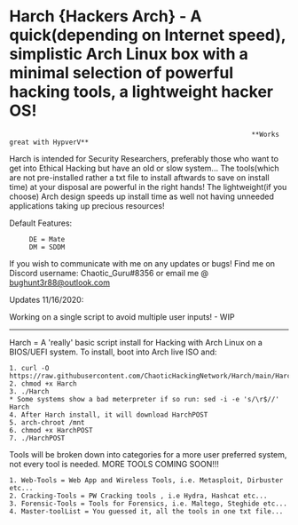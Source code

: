 # Harch {Hackers Arch} - A quick(depending on Internet speed), simplistic Arch Linux box with a minimal selection of powerful hacking tools, a lightweight hacker OS!
                                                                 **Works great with HypverV**
Harch is intended for Security Researchers, preferably those who want to get into Ethical Hacking but have an old or slow system... The tools(which are not pre-installed rather a txt file to install aftwards to save on install time) at your disposal are powerful in the right hands! The lightweight(if you choose) Arch design speeds up install time as well not having unneeded applications taking up precious resources! 

Default Features:

         DE = Mate
         DM = SDDM
  

If you wish to communicate with me on any updates or bugs! Find me on Discord username: Chaotic_Guru#8356 or email me @ bughunt3r88@outlook.com

Updates 11/16/2020:

Working on a single script to avoid multiple user inputs! - WIP

_____________________________________________________________________________________________________________________________________________________________________________

Harch = A 'really' basic script install for Hacking with Arch Linux on a BIOS/UEFI system.
  To install, boot into Arch live ISO and:
  
  
    1. curl -O https://raw.githubusercontent.com/ChaoticHackingNetwork/Harch/main/Harch
    2. chmod +x Harch
    3. ./Harch
    * Some systems show a bad meterpreter if so run: sed -i -e 's/\r$//' Harch 
    4. After Harch install, it will download HarchPOST
    5. arch-chroot /mnt
    6. chmod +x HarchPOST
    7. ./HarchPOST

Tools will be broken down into categories for a more user preferred system, not every tool is needed. MORE TOOLS COMING SOON!!!

    1. Web-Tools = Web App and Wireless Tools, i.e. Metasploit, Dirbuster etc...
    2. Cracking-Tools = PW Cracking tools , i.e Hydra, Hashcat etc...
    3. Forensic-Tools = Tools for Forensics, i.e. Maltego, Steghide etc...
    4. Master-toolList = You guessed it, all the tools in one txt file...
    
    
  
